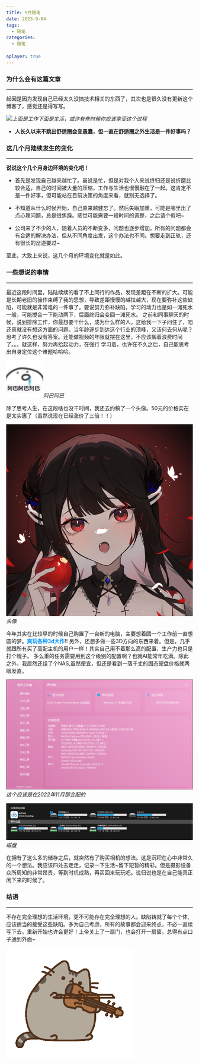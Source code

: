 ```yaml
---
title: 9月随笔
date: 2023-9-04
tags:
  - 随笔
categories:
  - 随笔

aplayer: true
---
```


### 为什么会有这篇文章
---
起因是因为发现自己已经太久没搞技术相关的东西了，其次也是很久没有更新这个博客了，感觉还是得写写。

![](/images/suibi20230904/Start.jpg)_上面是工作下面是生活，或许有些时候你应该享受这个过程_

- **人长久以来不跳出舒适圈会变愚蠢，但一直在舒适圈之外生活是一件好事吗？**


<!-- more -->

### 这几个月陆续发生的变化

---

**说说这个几个月身边环境的变化吧！**

- 首先是发现自己越来越忙了。虽说是忙，但是对我个人来说终归还是说折磨比较合适，自己的时间被大量的压缩，工作与生活也慢慢融在了一起。这肯定不是一件好事，但可能站在目前决策的角度来看，就别无选择了。

- 不知道从什么时候开始，自己原来越健忘了。然后失眠加重，可能是哪里出了点心理问题，总是很焦躁。感觉可能需要一段时间的调整，之后请个假吧~

- 公司来了不少的人，随着人员的不断变多，问题也逐步增加。所有的问题都会有合适的解决办法，但从不同角度出发，这个办法也不同。想要走到正轨，还有很长的岔道要过~

至此，大致上来说，这几个月的环境变化就是如此。

### 一些想说的事情
---
最近这段时间里，陆陆续续的看了不上同行的作品，发现差距在不断的扩大。可能是长期老旧的操作束缚了我的思想，导致差距慢慢的越拉越大，现在要弥补这些缺陷，可能就是非常难的一件事了。要说努力弥补缺陷，学习的动力也是如一滩死水一般，可能搅合一下能动两下，后面终归会变回一滩死水。
之前和同事聊天的时候，说到排除工作，你最想要干什么，成为什么样的人。这给我一下子问住了，咱还真就没有想这方面的问题。当年龄逐步到达这个行业的顶峰，又该何去何从呢？思考了许久也没有答案。还能做视频的年限就摆在这里，不应该搁着浪费时间了。。。就这样，努力再拾起动力，在强行
学习着，也许在不久之后，自己能思考出自身定位这个难题哈哈哈。

![](/images/suibi20230904/abaaba.jpg)_阿巴阿巴_

除了思考人生，在这段啥也没干时间，我还去约稿了一个头像。50元的价格实在是太实惠了（虽然说现在已经涨价了三倍！！）

![](/images/suibi20230904/Head.jpg)_头像_

今年其实在比较早的时候自己购置了一台新的电脑，主要想着圆一个工作前一直想圆的梦。<font color=#0096ff ><b>爽玩各种3d大作</b></font>!! 另外，还想多做一些3D方向的东西来着。但是，几乎就跟所有买了高配主机的用户一样！其实自己用不着那么高的配置，生产力也只是打个幌子。
多么重的任务需要用到这个级别的配置啊？也就AI能常年吃满。除此之外，我居然还组了个NAS,虽然便宜，但还是看到一落千丈的固态硬盘价格就两眼发直。

![](/images/suibi20230904/PEIZHI.png)_这个应该是在2022年11月那会配的_

![](/images/suibi20230904/DISK.png)_磁盘_

在拥有了这么多的储存之后，就突然有了购买相机的想法。这是沉积在心中非常久的一个想法。我应该四处去走走，记录一下生活~留下短暂的精彩。但是摄影设备众所周知的非常昂贵，等到时机成熟，再买回来玩玩吧。说归说也是在自己能真正闲下来的时候了。


### 结语
---

不存在完全理想的生活环境，更不可能存在完全理想的人。缺陷铸就了每个个体,应该适当的接受这些缺陷。多为自己考虑，所有的故事都会迎来终点，不必一直续写下去。重新开始也许会更好！上帝关上了一扇门，也会打开一扇窗。总得有点口子通到外面~

![](/images/suibi20230904/xiaotiq.gif)